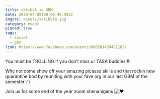 ```yaml
---
title: skribbl.io GBM
date: 2020-04-05T00:00:49.593Z
imgsrc: assets/skribble.jpg
category: event
pinned: true
tags:
  - social
  - gbm
link: https://www.facebook.com/events/680201439421183/
---
```

You must be TROLLING if you don’t miss ur TASA buddies!!!!

Why not come show off your amazing picasso skills and that rockin new quarantine bod by reuniting with your fave org in our last GBM of the semester :')

Join us for some end of the year zoom shenanigans ![❤](https://static.xx.fbcdn.net/images/emoji.php/v9/t6c/1/16/2764.png)